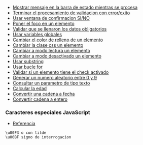 - [Mostrar mensaje en la barra de estado mientras se procesa](https://github.com/ronald0009/Leeme/blob/master/fbw2javascript0001.js)
- [Terminar el procesamiento de validacion con error/exito](https://github.com/ronald0009/Leeme/blob/master/fbw2javascript0002.js)
- [Usar ventana de confirmacion SI/NO](https://github.com/ronald0009/Leeme/blob/master/fbw2javascript0003.js)
- [Poner el foco en un elemento](https://github.com/ronald0009/Leeme/blob/master/fbw2javascript0004.js)
- [Validar que se llenaron los datos obligatorios](https://github.com/ronald0009/Leeme/blob/master/fbw2javascript0005.js)
- [Usar variables globales](https://github.com/ronald0009/Leeme/blob/master/fbw2javascript0006.js)
- [Cambiar el color de relleno de un elemento](https://github.com/ronald0009/Leeme/blob/master/fbw2javascript0007.js)
- [Cambiar la clase css un elemento](https://github.com/ronald0009/Leeme/blob/master/fbw2javascript0008.js)
- [Cambiar a modo lectura un elemento](https://github.com/ronald0009/Leeme/blob/master/fbw2javascript0009.js)
- [Cambiar a modo desactivado un elemento](https://github.com/ronald0009/Leeme/blob/master/fbw2javascript0010.js)
- [Usar substring](https://github.com/ronald0009/Leeme/blob/master/fbw2javascript0011.js)
- [Usar bucle for](https://github.com/ronald0009/Leeme/blob/master/fbw2javascript0012.js)
- [Validar si un elemento tiene el check activado](https://github.com/ronald0009/Leeme/blob/master/fbw2javascript0013.js)
- [Generar un numero aleatorio entre 0 y 9](https://github.com/ronald0009/fb/blob/master/0001.js)
- [Consultar un parametro de tipo texto](https://github.com/ronald0009/fb/blob/master/0002.js)
- [Calcular la edad](https://github.com/ronald0009/fb/blob/master/0003.js)
- [Convertir una cadena a fecha](https://github.com/ronald0009/fb/blob/master/0004.js)
- [Convertir cadena a entero](https://github.com/ronald0009/fb/blob/master/0005.js)

### Caracteres especiales JavaScript

- [Referencia](https://lefunes.wordpress.com/2007/11/14/caracteres-especiales-en-javascript)

```
\u00F3 o con tilde
\u00BF signo de interrogacion
```
